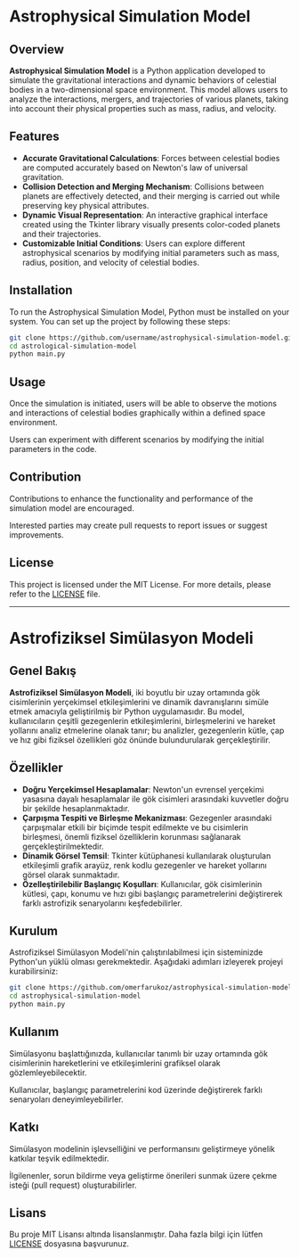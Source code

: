 # Astrophysical Simulation Model

## Overview

**Astrophysical Simulation Model** is a Python application developed to simulate the gravitational interactions and dynamic behaviors of celestial bodies in a two-dimensional space environment. This model allows users to analyze the interactions, mergers, and trajectories of various planets, taking into account their physical properties such as mass, radius, and velocity.

## Features

- **Accurate Gravitational Calculations**: Forces between celestial bodies are computed accurately based on Newton's law of universal gravitation.
- **Collision Detection and Merging Mechanism**: Collisions between planets are effectively detected, and their merging is carried out while preserving key physical attributes.
- **Dynamic Visual Representation**: An interactive graphical interface created using the Tkinter library visually presents color-coded planets and their trajectories.
- **Customizable Initial Conditions**: Users can explore different astrophysical scenarios by modifying initial parameters such as mass, radius, position, and velocity of celestial bodies.

## Installation

To run the Astrophysical Simulation Model, Python must be installed on your system. You can set up the project by following these steps:

```bash
git clone https://github.com/username/astrophysical-simulation-model.git
cd astrological-simulation-model
python main.py
```

## Usage

Once the simulation is initiated, users will be able to observe the motions and interactions of celestial bodies graphically within a defined space environment. 

Users can experiment with different scenarios by modifying the initial parameters in the code.

## Contribution

Contributions to enhance the functionality and performance of the simulation model are encouraged. 

Interested parties may create pull requests to report issues or suggest improvements.

## License

This project is licensed under the MIT License. For more details, please refer to the [LICENSE](LICENSE) file.

---

# Astrofiziksel Simülasyon Modeli

## Genel Bakış

**Astrofiziksel Simülasyon Modeli**, iki boyutlu bir uzay ortamında gök cisimlerinin yerçekimsel etkileşimlerini ve dinamik davranışlarını simüle etmek amacıyla geliştirilmiş bir Python uygulamasıdır. Bu model, kullanıcıların çeşitli gezegenlerin etkileşimlerini, birleşmelerini ve hareket yollarını analiz etmelerine olanak tanır; bu analizler, gezegenlerin kütle, çap ve hız gibi fiziksel özellikleri göz önünde bulundurularak gerçekleştirilir.

## Özellikler

- **Doğru Yerçekimsel Hesaplamalar**: Newton'un evrensel yerçekimi yasasına dayalı hesaplamalar ile gök cisimleri arasındaki kuvvetler doğru bir şekilde hesaplanmaktadır.
- **Çarpışma Tespiti ve Birleşme Mekanizması**: Gezegenler arasındaki çarpışmalar etkili bir biçimde tespit edilmekte ve bu cisimlerin birleşmesi, önemli fiziksel özelliklerin korunması sağlanarak gerçekleştirilmektedir.
- **Dinamik Görsel Temsil**: Tkinter kütüphanesi kullanılarak oluşturulan etkileşimli grafik arayüz, renk kodlu gezegenler ve hareket yollarını görsel olarak sunmaktadır.
- **Özelleştirilebilir Başlangıç Koşulları**: Kullanıcılar, gök cisimlerinin kütlesi, çapı, konumu ve hızı gibi başlangıç parametrelerini değiştirerek farklı astrofizik senaryolarını keşfedebilirler.

## Kurulum

Astrofiziksel Simülasyon Modeli'nin çalıştırılabilmesi için sisteminizde Python'un yüklü olması gerekmektedir. Aşağıdaki adımları izleyerek projeyi kurabilirsiniz:

```bash
git clone https://github.com/omerfarukoz/astrophysical-simulation-model.git
cd astrophysical-simulation-model
python main.py
```

## Kullanım

Simülasyonu başlattığınızda, kullanıcılar tanımlı bir uzay ortamında gök cisimlerinin hareketlerini ve etkileşimlerini grafiksel olarak gözlemleyebilecektir. 

Kullanıcılar, başlangıç parametrelerini kod üzerinde değiştirerek farklı senaryoları deneyimleyebilirler.

## Katkı

Simülasyon modelinin işlevselliğini ve performansını geliştirmeye yönelik katkılar teşvik edilmektedir. 

İlgilenenler, sorun bildirme veya geliştirme önerileri sunmak üzere çekme isteği (pull request) oluşturabilirler.

## Lisans

Bu proje MIT Lisansı altında lisanslanmıştır. Daha fazla bilgi için lütfen [LICENSE](LICENSE) dosyasına başvurunuz.
